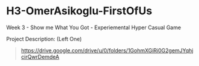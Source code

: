 # H3-OmerAsikoglu-FirstOfUs
Week 3 - Show me What You Got - Experiemental Hyper Casual Game

Project Description: (Left One)
> https://drive.google.com/drive/u/0/folders/1GohmXGiRi0G2gemJYqhjcirQwrDemdeA
